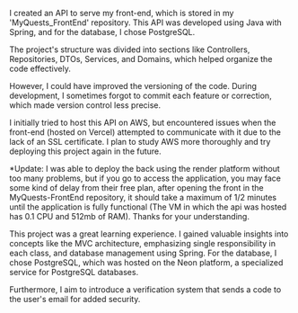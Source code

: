 I created an API to serve my front-end, which is stored in my 'MyQuests_FrontEnd' repository. This API was developed using Java with Spring, and for the database, I chose PostgreSQL.

The project's structure was divided into sections like Controllers, Repositories, DTOs, Services, and Domains, which helped organize the code effectively.

However, I could have improved the versioning of the code. During development, I sometimes forgot to commit each feature or correction, which made version control less precise.

I initially tried to host this API on AWS, but encountered issues when the front-end (hosted on Vercel) attempted to communicate with it due to the lack of an SSL certificate. 
I plan to study AWS more thoroughly and try deploying this project again in the future.

*Update:
I was able to deploy the back using the render platform without too many problems, but if you go to access the application, you may face some kind of delay from their free plan, after opening the front in the MyQuests-FrontEnd repository, it should take a maximum of 1/2 minutes until the application is fully functional (The VM in which the api was hosted has 0.1 CPU and 512mb of RAM). Thanks for your understanding.

This project was a great learning experience. I gained valuable insights into concepts like the MVC architecture, emphasizing single responsibility in each class, and database management using Spring. 
For the database, I chose PostgreSQL, which was hosted on the Neon platform, a specialized service for PostgreSQL databases.

Furthermore, I aim to introduce a verification system that sends a code to the user's email for added security.
